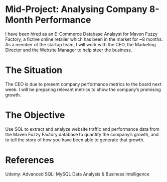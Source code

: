 # Mid-Project: Analysing Company 8-Month Performance
I have been hired as an E-Commerce Database Analayst for Maven Fuzzy Factory, a fictive online retailer which has been in the market for ~8 months. As a member of the startup team, I will work with the CEO, the Marketing Director and the Website Manager to help steer the business.

# The Situation
The CEO is due to present company performance metrics to the board next week. I will be preparing relevant metrics to show the company’s promising growth.

# The Objective
Use SQL to extract and analyze website traffic and performance data from the Maven Fuzzy Factory database to quantify the company’s growth, and to tell the story of how you have been able to generate that growth.

# References
Udemy: Advanced SQL: MySQL Data Analysis & Business Intelligence
